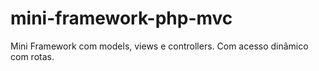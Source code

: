 # mini-framework-php-mvc
Mini Framework com models, views e controllers. Com acesso dinâmico com rotas. 
